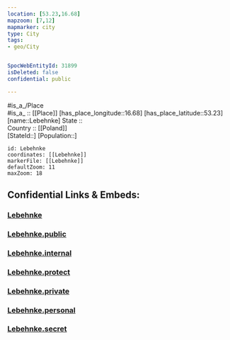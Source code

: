 ```yaml
---
location: [53.23,16.68] 
mapzoom: [7,12] 
mapmarker: city 
type: City
tags:
- geo/City


SpocWebEntityId: 31899
isDeleted: false
confidential: public

---
```

#is_a_/Place  
#is_a_ :: [[Place]] 
[has_place_longitude::16.68] 
[has_place_latitude::53.23] 
[name::Lebehnke] 
State ::  
Country :: [[Poland]]  
[StateId::] 
[Population::] 



```leaflet
id: Lebehnke
coordinates: [[Lebehnke]] 
markerFile: [[Lebehnke]] 
defaultZoom: 11 
maxZoom: 18
```


## Confidential Links & Embeds: 

### [Lebehnke](/_Standards/Earth/Continent/Europe/Europe~East/Poland/Provinces~Poland/West_Pomeranian/City/Lebehnke.md) 

### [Lebehnke.public](/_public/Earth/Continent/Europe/Europe~East/Poland/Provinces~Poland/West_Pomeranian/City/Lebehnke.public.md) 

### [Lebehnke.internal](/_internal/Earth/Continent/Europe/Europe~East/Poland/Provinces~Poland/West_Pomeranian/City/Lebehnke.internal.md) 

### [Lebehnke.protect](/_protect/Earth/Continent/Europe/Europe~East/Poland/Provinces~Poland/West_Pomeranian/City/Lebehnke.protect.md) 

### [Lebehnke.private](/_private/Earth/Continent/Europe/Europe~East/Poland/Provinces~Poland/West_Pomeranian/City/Lebehnke.private.md) 

### [Lebehnke.personal](/_personal/Earth/Continent/Europe/Europe~East/Poland/Provinces~Poland/West_Pomeranian/City/Lebehnke.personal.md) 

### [Lebehnke.secret](/_secret/Earth/Continent/Europe/Europe~East/Poland/Provinces~Poland/West_Pomeranian/City/Lebehnke.secret.md)

